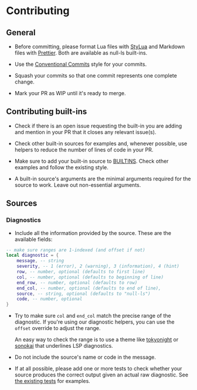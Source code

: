# Contributing

## General

- Before committing, please format Lua files with
  [StyLua](https://github.com/JohnnyMorganz/StyLua) and Markdown files with
  [Prettier](https://github.com/prettier/prettier). Both are available as
  null-ls built-ins.

- Use the [Conventional Commits](https://www.conventionalcommits.org/en/v1.0.0/)
  style for your commits.

- Squash your commits so that one commit represents one complete change.

- Mark your PR as WIP until it's ready to merge.

## Contributing built-ins

- Check if there is an open issue requesting the built-in you are adding and
  mention in your PR that it closes any relevant issue(s).

- Check other built-in sources for examples and, whenever possible, use helpers
  to reduce the number of lines of code in your PR.

- Make sure to add your built-in source to [BUILTINS](BUILTINS.md). Check other
  examples and follow the existing style.

- A built-in source's arguments are the minimal arguments required for the
  source to work. Leave out non-essential arguments.

## Sources

### Diagnostics

- Include all the information provided by the source. These are the available
  fields:

```lua
-- make sure ranges are 1-indexed (and offset if not)
local diagnostic = {
    message, -- string
    severity, -- 1 (error), 2 (warning), 3 (information), 4 (hint)
    row, -- number, optional (defaults to first line)
    col, -- number, optional (defaults to beginning of line)
    end_row, -- number, optional (defaults to row)
    end_col, -- number, optional (defaults to end of line),
    source, -- string, optional (defaults to "null-ls")
    code, -- number, optional
}
```

- Try to make sure `col` and `end_col` match the precise range of the
  diagnostic. If you're using our diagnostic helpers, you can use the `offset`
  override to adjust the range.

  An easy way to check the range is to use a theme like
  [tokyonight](https://github.com/folke/tokyonight.nvim) or
  [sonokai](https://github.com/sainnhe/sonokai) that underlines LSP diagnostics.

- Do not include the source's name or code in the message.

- If at all possible, please add one or more tests to check whether your source
  produces the correct output given an actual raw diagnostic. See [the
  existing tests](../test/spec/builtins/diagnostics_spec.lua) for examples.
